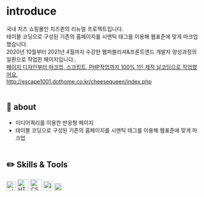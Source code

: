 # introduce
국내 치즈 쇼핑몰인 치즈퀸의 리뉴얼 프로젝트입니다.<br>
테이블 코딩으로 구성된 기존의 홈페이지를 시멘틱 태그를 이용해 웹표준에 맞게 마크업했습니다.<br>
2020년 10월부터 2021년 4월까지 수강한 웹퍼블리셔&프론트엔드 개발자 양성과정의 일환으로 작업한 페이지입니다..<br>
<u>페이지 디자인부터 마크업, 스크립트, PHP작업까지 100% 1인 제작 날코딩으로 작업했어요.</u><br>
http://escape1001.dothome.co.kr/cheesequeen/index.php
<br><br>
## :pushpin: about
* 미디어쿼리를 이용한 반응형 페이지
* 테이블 코딩으로 구성된 기존의 홈페이지를 시멘틱 태그를 이용해 웹표준에 맞게 마크업
<br><br>
## :pencil2: Skills & Tools
<img src="https://cdn.worldvectorlogo.com/logos/adobe-xd.svg" alt="xd" height="25"/> <img src="https://cdn.worldvectorlogo.com/logos/html5.svg" alt="HTML5" height="30"/> 
<img src="https://cdn.worldvectorlogo.com/logos/css-5.svg" alt="CSS3" height="30"/> <img src="https://cdn.worldvectorlogo.com/logos/logo-javascript.svg" alt="javascript" height="25"/> <img src="https://cdn.worldvectorlogo.com/logos/jquery.svg" alt="jquery" height="20"/>
